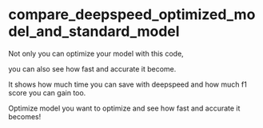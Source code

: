 # compare_deepspeed_optimized_model_and_standard_model

Not only you can optimize your model with this code,

you can also see how fast and accurate it become.

It shows how much time you can save with deepspeed and how much f1 score you can gain too.

Optimize model you want to optimize and see how fast and accurate it becomes!
